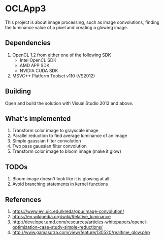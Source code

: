 # OCLApp3
This project is about image processing, such as image convolutions, finding the luminance value of a pixel and creating a glowing image.

## Dependencies
1. OpenCL 1.2 from either one of the following SDK
    * Intel OpenCL SDK
    * AMD APP SDK
    * NVIDIA CUDA SDK
2. MSVC++ Platform Toolset v110 (VS2012)

## Building
Open and build the solution with Visual Studio 2012 and above.

## What's implemented
1. Transform color image to grayscale image
2. Parallel reduction to find average luminance of an image
3. Simple gaussian filter convolution
4. Two pass gaussian filter convolution
5. Transform color image to bloom image (make it glow)

## TODOs
1. Bloom image doesn't look like it is glowing at all
2. Avoid branching statements in kernel functions

## References
1. https://www.evl.uic.edu/kreda/gpu/image-convolution/
2. https://en.wikipedia.org/wiki/Relative_luminance
3. http://developer.amd.com/resources/articles-whitepapers/opencl-optimization-case-study-simple-reductions/
4. http://www.gamasutra.com/view/feature/130520/realtime_glow.php
